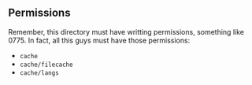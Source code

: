 ## Permissions ##
Remember, this directory must have writting permissions, something like 0775. In fact, all this guys must have those permissions:
* `cache`
* `cache/filecache`
* `cache/langs`